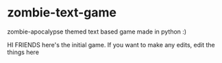# zombie-text-game
zombie-apocalypse themed text based game made in python :)

HI FRIENDS here's the initial game. If you want to make any edits, edit the things here
